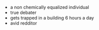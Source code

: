 - a non chemically equalized individual
- true debater
- gets trapped in a building 6 hours a day
- avid redditor

<!---
TheAmazingWizard/TheAmazingWizard is a ✨ special ✨ repository because its `README.md` (this file) appears on your GitHub profile.
You can click the Preview link to take a look at your changes.
--->

